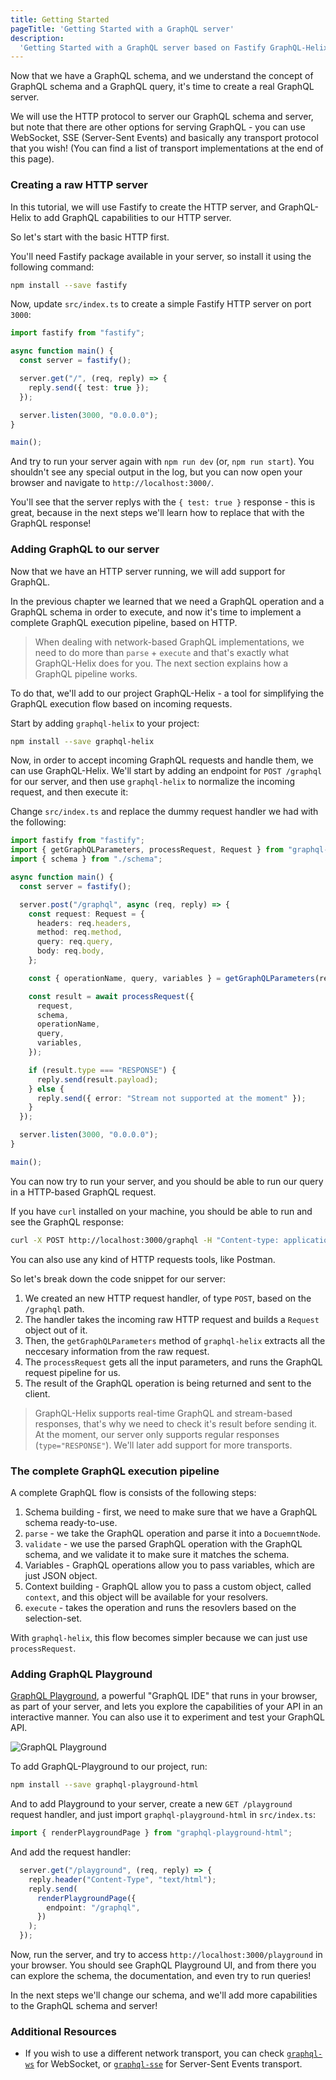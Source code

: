 ```yaml
---
title: Getting Started
pageTitle: 'Getting Started with a GraphQL server'
description:
  'Getting Started with a GraphQL server based on Fastify GraphQL-Helix'
---
```


Now that we have a GraphQL schema, and we understand the concept of GraphQL schema and a GraphQL query, it's time to create a real GraphQL server.

We will use the HTTP protocol to server our GraphQL schema and server, but note that there are other options for serving GraphQL - you can use WebSocket, SSE (Server-Sent Events) and basically any transport protocol that you wish! (You can find a list of transport implementations at the end of this page). 

### Creating a raw HTTP server

In this tutorial, we will use Fastify to create the HTTP server, and GraphQL-Helix to add GraphQL capabilities to our HTTP server.

So let's start with the basic HTTP first.

<Instruction>

You'll need Fastify package available in your server, so install it using the following command:

```bash
npm install --save fastify
```

Now, update `src/index.ts` to create a simple Fastify HTTP server on port `3000`: 

```ts
import fastify from "fastify";

async function main() {
  const server = fastify();

  server.get("/", (req, reply) => {
    reply.send({ test: true });
  });

  server.listen(3000, "0.0.0.0");
}

main();
```

And try to run your server again with `npm run dev` (or, `npm run start`). You shouldn't see any special output in the log, but you can now open your browser and navigate to `http://localhost:3000/`. 

You'll see that the server replys with the `{ test: true }` response - this is great, because in the next steps we'll learn how to replace that with the GraphQL response!

</Instruction>

### Adding GraphQL to our server

Now that we have an HTTP server running, we will add support for GraphQL. 

In the previous chapter we learned that we need a GraphQL operation and a GraphQL schema in order to execute, and now it's time to implement a complete GraphQL execution pipeline, based on HTTP. 

> When dealing with network-based GraphQL implementations, we need to do more than `parse` + `execute` and that's exactly what GraphQL-Helix does for you. The next section explains how a GraphQL pipeline works.

To do that, we'll add to our project GraphQL-Helix - a tool for simplifying the GraphQL execution flow based on incoming requests.

<Instruction>

Start by adding `graphql-helix` to your project:

```bash
npm install --save graphql-helix
```

</Instruction>

Now, in order to accept incoming GraphQL requests and handle them, we can use GraphQL-Helix. We'll start by adding an endpoint for `POST /graphql` for our server, and then use `graphql-helix` to normalize the incoming request, and then execute it: 

<Instruction>

Change `src/index.ts` and replace the dummy request handler we had with the following:

```ts
import fastify from "fastify";
import { getGraphQLParameters, processRequest, Request } from "graphql-helix";
import { schema } from "./schema";

async function main() {
  const server = fastify();

  server.post("/graphql", async (req, reply) => {
    const request: Request = {
      headers: req.headers,
      method: req.method,
      query: req.query,
      body: req.body,
    };

    const { operationName, query, variables } = getGraphQLParameters(request);

    const result = await processRequest({
      request,
      schema,
      operationName,
      query,
      variables,
    });

    if (result.type === "RESPONSE") {
      reply.send(result.payload);
    } else {
      reply.send({ error: "Stream not supported at the moment" });
    }
  });

  server.listen(3000, "0.0.0.0");
}

main();
```

You can now try to run your server, and you should be able to run our query in a HTTP-based GraphQL request. 

If you have `curl` installed on your machine, you should be able to run and see the GraphQL response:

```bash
curl -X POST http://localhost:3000/graphql -H "Content-type: application/json" --data-raw '{"query": "query { info }"}'
```

You can also use any kind of HTTP requests tools, like Postman. 

</Instruction>

So let's break down the code snippet for our server:

1. We created an new HTTP request handler, of type `POST`, based on the `/graphql` path. 
1. The handler takes the incoming raw HTTP request and builds a `Request` object out of it.
1. Then, the `getGraphQLParameters` method of `graphql-helix` extracts all the neccesary information from the raw request. 
1. The `processRequest` gets all the input parameters, and runs the GraphQL request pipeline for us.
1. The result of the GraphQL operation is being returned and sent to the client.  

> GraphQL-Helix supports real-time GraphQL and stream-based responses, that's why we need to check it's result before sending it. At the moment, our server only supports regular responses (`type="RESPONSE"`). We'll later add support for more transports.  

### The complete GraphQL execution pipeline

A complete GraphQL flow is consists of the following steps:

1. Schema building - first, we need to make sure that we have a GraphQL schema ready-to-use. 
1. `parse` - we take the GraphQL operation and parse it into a `DocuemntNode`.
1. `validate` - we use the parsed GraphQL operation with the GraphQL schema, and we validate it to make sure it matches the schema.
1. Variables - GraphQL operations allow you to pass variables, which are just JSON object. 
1. Context building - GraphQL allow you to pass a custom object, called `context`, and this object will be available for your resolvers. 
1. `execute` - takes the operation and runs the resovlers based on the selection-set.

With `graphql-helix`, this flow becomes simpler because we can just use `processRequest`.

### Adding GraphQL Playground

[GraphQL Playground](https://github.com/prisma-labs/graphql-playground), a powerful "GraphQL IDE" that runs in your browser, as part of your server, and lets you explore the capabilities of your API in an interactive manner. You can also use it to experiment and test your GraphQL API.

![GraphQL Playground](https://imgur.com/9RC6x9S.png)

<Instruction>

To add GraphQL-Playground to our project, run:

```bash
npm install --save graphql-playground-html
```

And to add Playground to your server, create a new `GET /playground` request handler, and just import `graphql-playground-html` in `src/index.ts`:

```ts
import { renderPlaygroundPage } from "graphql-playground-html";
```

And add the request handler:

```ts
  server.get("/playground", (req, reply) => {
    reply.header("Content-Type", "text/html");
    reply.send(
      renderPlaygroundPage({
        endpoint: "/graphql",
      })
    );
  });
```

Now, run the server, and try to access `http://localhost:3000/playground` in your browser. You should see GraphQL Playground UI, and from there you can explore the schema, the documentation, and even try to run queries! 

</Instruction>

In the next steps we'll change our schema, and we'll add more capabilities to the GraphQL schema and server!

### Additional Resources

* If you wish to use a different network transport, you can check [`graphql-ws`](https://github.com/enisdenjo/graphql-ws) for WebSocket, or [`graphql-sse`](https://github.com/enisdenjo/graphql-sse) for Server-Sent Events transport.



